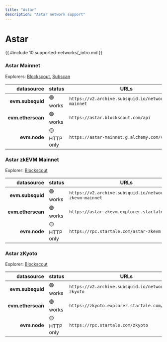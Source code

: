 ```yaml
---
title: "Astar"
description: "Astar network support"
---
```


<!-- markdownlint-disable single-h1 heading-increment no-inline-html -->

# Astar

{{ #include 10.supported-networks/_intro.md }}

### Astar Mainnet

Explorers: [Blockscout](https://astar.blockscout.com/), [Subscan](https://astar.subscan.io/)

|        datasource | status       | URLs                                                   |
| -----------------:|:------------ | ------------------------------------------------------ |
|  **evm.subsquid** | 🟢 works     | `https://v2.archive.subsquid.io/network/astar-mainnet` |
| **evm.etherscan** | 🟢 works     | `https://astar.blockscout.com/api`                     |
|      **evm.node** | 🟡 HTTP only | `https://astar-mainnet.g.alchemy.com/v2`               |

### Astar zkEVM Mainnet

Explorer: [Blockscout](https://astar-zkevm.explorer.startale.com/)

|        datasource | status       | URLs                                                         |
| -----------------:|:------------ | ------------------------------------------------------------ |
|  **evm.subsquid** | 🟢 works     | `https://v2.archive.subsquid.io/network/astar-zkevm-mainnet` |
| **evm.etherscan** | 🟢 works     | `https://astar-zkevm.explorer.startale.com/`                 |
|      **evm.node** | 🟡 HTTP only | `https://rpc.startale.com/astar-zkevm`                       |

### Astar zKyoto

Explorer: [Blockscout](https://zkyoto.explorer.startale.com/)

|        datasource | status       | URLs                                                  |
| -----------------:|:------------ | ----------------------------------------------------- |
|  **evm.subsquid** | 🟢 works     | `https://v2.archive.subsquid.io/network/astar-zkyoto` |
| **evm.etherscan** | 🟢 works     | `https://zkyoto.explorer.startale.com/api`            |
|      **evm.node** | 🟡 HTTP only | `https://rpc.startale.com/zkyoto`                     |
